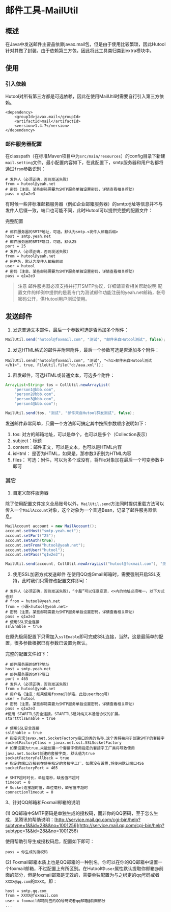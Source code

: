 邮件工具-MailUtil
===

## 概述
在Java中发送邮件主要品依靠javax.mail包，但是由于使用比较繁琐，因此Hutool针对其做了封装。由于依赖第三方包，因此将此工具类归类到extra模块中。

## 使用

### 引入依赖
Hutool对所有第三方都是可选依赖，因此在使用MailUtil时需要自行引入第三方依赖。

```
<dependency>
	<groupId>javax.mail</groupId>
	<artifactId>mail</artifactId>
	<version>1.4.7</version>
</dependency>
```


### 邮件服务器配置

在classpath（在标准Maven项目中为`src/main/resources`）的config目录下新建`mail.setting`文件，最小配置内容如下，在此配置下，smtp服务器和用户名都将通过`from`参数识别：

```properties
# 发件人（必须正确，否则发送失败）
from = hutool@yeah.net
# 密码（注意，某些邮箱需要为SMTP服务单独设置密码，详情查看相关帮助）
pass = q1w2e3
```

有时候一些非标准邮箱服务器（例如企业邮箱服务器）的smtp地址等信息并不与发件人后缀一致，端口也可能不同，此时Hutool可以提供完整的配置文件：

完整配置

```properties
# 邮件服务器的SMTP地址，可选，默认为smtp.<发件人邮箱后缀>
host = smtp.yeah.net
# 邮件服务器的SMTP端口，可选，默认25
port = 25
# 发件人（必须正确，否则发送失败）
from = hutool@yeah.net
# 用户名，默认为发件人邮箱前缀
user = hutool
# 密码（注意，某些邮箱需要为SMTP服务单独设置密码，详情查看相关帮助）
pass = q1w2e3
```

> 注意
> 邮件服务器必须支持并打开SMTP协议，详细请查看相关帮助说明
> 配置文件的样例中提供的是我专门为测试邮件功能注册的yeah.net邮箱，帐号密码公开，供Hutool用户测试使用。

## 发送邮件

1. 发送普通文本邮件，最后一个参数可选是否添加多个附件：

```java
MailUtil.send("hutool@foxmail.com", "测试", "邮件来自Hutool测试", false);
```

2. 发送HTML格式的邮件并附带附件，最后一个参数可选是否添加多个附件：

```
MailUtil.send("hutool@foxmail.com", "测试", "<h1>邮件来自Hutool测试</h1>", true, FileUtil.file("d:/aaa.xml"));
```

3. 群发邮件，可选HTML或普通文本，可选多个附件：

```java
ArrayList<String> tos = CollUtil.newArrayList(
	"person1@bbb.com", 
	"person2@bbb.com", 
	"person3@bbb.com", 
	"person4@bbb.com");

MailUtil.send(tos, "测试", "邮件来自Hutool群发测试", false);
```

发送邮件非常简单，只需一个方法即可搞定其中按照参数顺序说明如下：
1. tos:     对方的邮箱地址，可以是单个，也可以是多个（Collection表示）
2. subject：标题
3. content：邮件正文，可以是文本，也可以是HTML内容
4. isHtml： 是否为HTML，如果是，那参数3识别为HTML内容
5. files：  可选：附件，可以为多个或没有，将File对象加在最后一个可变参数中即可

### 其它

1. 自定义邮件服务器

除了使用配置文件定义全局账号以外，`MailUtil.send`方法同时提供重载方法可以传入一个`MailAccount`对象，这个对象为一个普通Bean，记录了邮件服务器信息。

```java
MailAccount account = new MailAccount();
account.setHost("smtp.yeah.net");
account.setPort("25");
account.setAuth(true);
account.setFrom("hutool@yeah.net");
account.setUser("hutool");
account.setPass("q1w2e3");

MailUtil.send(account, CollUtil.newArrayList("hutool@foxmail.com"), "测试", "邮件来自Hutool测试", false);
```

2. 使用SSL加密方式发送邮件
在使用QQ或Gmail邮箱时，需要强制开启SSL支持，此时我们只需修改配置文件即可：

```properties
# 发件人（必须正确，否则发送失败），“小磊”可以任意变更，<>内的地址必须唯一，以下方式也对
# from = hutool@yeah.net
from = 小磊<hutool@yeah.net>
# 密码（注意，某些邮箱需要为SMTP服务单独设置密码，详情查看相关帮助）
pass = q1w2e3
# 使用SSL安全连接
sslEnable = true
```
在原先极简配置下只需加入`sslEnable`即可完成SSL连接，当然，这是最简单的配置，很多参数根据已有参数已设置为默认。

完整的配置文件如下：

```properties
# 邮件服务器的SMTP地址
host = smtp.yeah.net
# 邮件服务器的SMTP端口
port = 465
# 发件人（必须正确，否则发送失败）
from = hutool@yeah.net
# 用户名（注意：如果使用foxmail邮箱，此处user为qq号）
user = hutool
# 密码（注意，某些邮箱需要为SMTP服务单独设置密码，详情查看相关帮助）
pass = q1w2e3
#使用 STARTTLS安全连接，STARTTLS是对纯文本通信协议的扩展。
startttlsEnable = true

# 使用SSL安全连接
sslEnable = true
# 指定实现javax.net.SocketFactory接口的类的名称,这个类将被用于创建SMTP的套接字
socketFactoryClass = javax.net.ssl.SSLSocketFactory
# 如果设置为true,未能创建一个套接字使用指定的套接字工厂类将导致使用java.net.Socket创建的套接字类, 默认值为true
socketFactoryFallback = true
# 指定的端口连接到在使用指定的套接字工厂。如果没有设置,将使用默认端口456
socketFactoryPort = 465

# SMTP超时时长，单位毫秒，缺省值不超时
timeout = 0
# Socket连接超时值，单位毫秒，缺省值不超时
connectionTimeout = 0
```

3、针对QQ邮箱和Foxmail邮箱的说明

(1) QQ邮箱中SMTP密码是单独生成的授权码，而非你的QQ密码，至于怎么生成，见腾讯的帮助说明：[http://service.mail.qq.com/cgi-bin/help?subtype=1&&id=28&&no=1001256](http://service.mail.qq.com/cgi-bin/help?subtype=1&&id=28&&no=1001256)

使用帮助引导生成授权码后，配置如下即可：

```
pass = 你生成的授权码
```

(2) Foxmail邮箱本质上也是QQ邮箱的一种别名，你可以在你的QQ邮箱中设置一个foxmail邮箱，不过配置上有所区别。在Hutool中`user`属性默认提取你邮箱@前面的部分，但是foxmail邮箱是无效的，需要单独配置为与之绑定的qq号码或者`XXXX@qq.com`的`XXXX`。即：

```
host = smtp.qq.com
from = XXXX@foxmail.com
user = foxmail邮箱对应的QQ号码或者qq邮箱@前面部分
...
```

